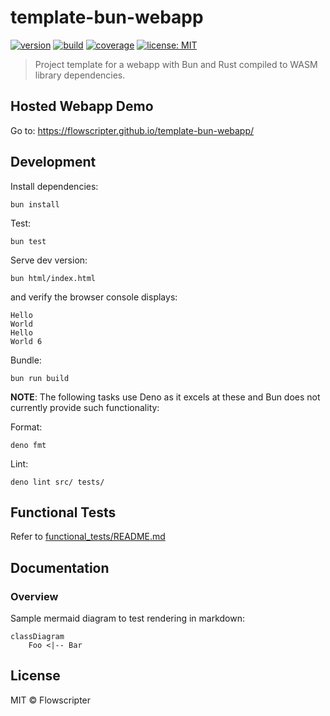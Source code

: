 # template-bun-webapp

[![version](https://img.shields.io/github/v/release/flowscripter/template-bun-webapp?sort=semver)](https://github.com/flowscripter/template-bun-webapp/releases)
[![build](https://img.shields.io/github/actions/workflow/status/flowscripter/template-bun-webapp/release-bun-webapp.yml)](https://github.com/flowscripter/template-bun-webapp/actions/workflows/release-bun-webapp.yml)
[![coverage](https://codecov.io/gh/flowscripter/template-bun-webapp/branch/main/graph/badge.svg?token=EMFT2938ZF)](https://codecov.io/gh/flowscripter/template-bun-webapp)
[![license: MIT](https://img.shields.io/github/license/flowscripter/template-bun-webapp)](https://github.com/flowscripter/template-bun-webapp/blob/main/LICENSE)

> Project template for a webapp with Bun and Rust compiled to WASM library
> dependencies.

## Hosted Webapp Demo

Go to: https://flowscripter.github.io/template-bun-webapp/

## Development

Install dependencies:

`bun install`

Test:

`bun test`

Serve dev version:

`bun html/index.html`

and verify the browser console displays:

```
Hello
World
Hello
World 6
```

Bundle:

`bun run build`

**NOTE**: The following tasks use Deno as it excels at these and Bun does not
currently provide such functionality:

Format:

`deno fmt`

Lint:

`deno lint src/ tests/`

## Functional Tests

Refer to [functional_tests/README.md](functional_tests/README.md)

## Documentation

### Overview

Sample mermaid diagram to test rendering in markdown:

```mermaid
classDiagram
    Foo <|-- Bar
```

## License

MIT © Flowscripter
